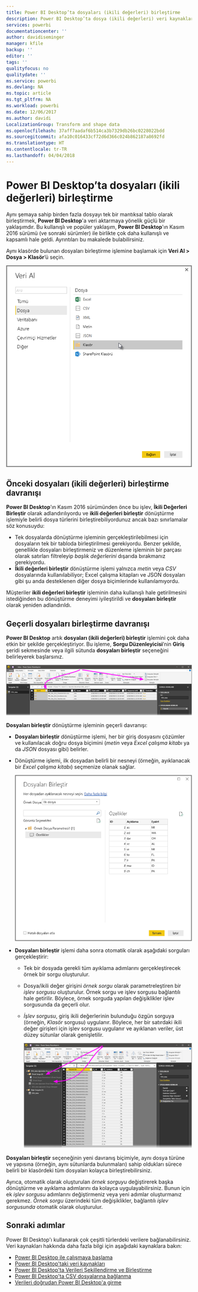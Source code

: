 ```yaml
---
title: Power BI Desktop’ta dosyaları (ikili değerleri) birleştirme
description: Power BI Desktop’ta dosya (ikili değerleri) veri kaynaklarını kolayca birleştirme
services: powerbi
documentationcenter: ''
author: davidiseminger
manager: kfile
backup: ''
editor: ''
tags: ''
qualityfocus: no
qualitydate: ''
ms.service: powerbi
ms.devlang: NA
ms.topic: article
ms.tgt_pltfrm: NA
ms.workload: powerbi
ms.date: 12/06/2017
ms.author: davidi
LocalizationGroup: Transform and shape data
ms.openlocfilehash: 37aff7aadaf6b514ca3b7329db26bc0228022bdd
ms.sourcegitcommit: afa10c016433cf72d6d366c024b862187a8692fd
ms.translationtype: HT
ms.contentlocale: tr-TR
ms.lasthandoff: 04/04/2018
---
```

# <a name="combine-files-binaries-in-power-bi-desktop"></a>Power BI Desktop’ta dosyaları (ikili değerleri) birleştirme
Aynı şemaya sahip birden fazla dosyayı tek bir mantıksal tablo olarak birleştirmek, **Power BI Desktop**'a veri aktarmaya yönelik güçlü bir yaklaşımdır. Bu kullanışlı ve popüler yaklaşım, **Power BI Desktop**'ın Kasım 2016 sürümü (ve sonraki sürümler) ile birlikte çok daha kullanışlı ve kapsamlı hale geldi. Ayrıntıları bu makalede bulabilirsiniz.

Aynı klasörde bulunan dosyaları birleştirme işlemine başlamak için **Veri Al > Dosya > Klasör**’ü seçin.

![](media/desktop-combine-binaries/combine-binaries_1.png)

## <a name="previous-combine-files-binaries-behavior"></a>Önceki dosyaları (ikili değerleri) birleştirme davranışı
**Power BI Desktop**’ın Kasım 2016 sürümünden önce bu işlev, **İkili Değerleri Birleştir** olarak adlandırılıyordu ve **ikili değerleri birleştir** dönüştürme işlemiyle belirli dosya türlerini birleştirebiliyordunuz ancak bazı sınırlamalar söz konusuydu:

* Tek dosyalarda dönüştürme işleminin gerçekleştirilebilmesi için dosyaların tek bir tabloda birleştirilmesi gerekiyordu. Benzer şekilde, genellikle dosyaları birleştirmeniz ve düzenleme işleminin bir parçası olarak satırları filtreleyip *başlık değerlerini* dışarıda bırakmanız gerekiyordu.
* **İkili değerleri birleştir** dönüştürme işlemi yalnızca *metin* veya *CSV* dosyalarında kullanılabiliyor; Excel çalışma kitapları ve JSON dosyaları gibi şu anda desteklenen diğer dosya biçimlerinde kullanılamıyordu.

Müşteriler **ikili değerleri birleştir** işleminin daha kullanışlı hale getirilmesini istediğinden bu dönüştürme deneyimi iyileştirildi ve **dosyaları birleştir** olarak yeniden adlandırıldı.

## <a name="current-combine-files-behavior"></a>Geçerli dosyaları birleştirme davranışı
**Power BI Desktop** artık **dosyaları (ikili değerleri) birleştir** işlemini çok daha etkin bir şekilde gerçekleştiriyor. Bu işleme, **Sorgu Düzenleyicisi**’nin **Giriş** şeridi sekmesinde veya ilgili sütunda **dosyaları birleştir** seçeneğini belirleyerek başlarsınız.

![](media/desktop-combine-binaries/combine-binaries_2a.png)

**Dosyaları birleştir** dönüştürme işleminin geçerli davranışı:

* **Dosyaları birleştir** dönüştürme işlemi, her bir giriş dosyasını çözümler ve kullanılacak doğru dosya biçimini (*metin* veya *Excel çalışma kitabı* ya da *JSON* dosyası gibi) belirler.
* Dönüştürme işlemi, ilk dosyadan belirli bir nesneyi (örneğin, ayıklanacak bir *Excel çalışma kitabı*) seçmenize olanak sağlar.
  
  ![](media/desktop-combine-binaries/combine-binaries_3.png)
* **Dosyaları birleştir** işlemi daha sonra otomatik olarak aşağıdaki sorguları gerçekleştirir:
  
  * Tek bir dosyada gerekli tüm ayıklama adımlarını gerçekleştirecek örnek bir sorgu oluşturulur.
  * Dosya/ikili değer girişini *örnek sorgu* olarak parametreleştiren bir *işlev sorgusu* oluşturulur. Örnek sorgu ve işlev sorgusu bağlantılı hale getirilir. Böylece, örnek sorguda yapılan değişiklikler işlev sorgusunda da geçerli olur.
  * *İşlev sorgusu*, giriş ikili değerlerinin bulunduğu özgün sorguya (örneğin, *Klasör* sorgusu) uygulanır. Böylece, her bir satırdaki ikili değer girişleri için işlev sorgusu uygulanır ve ayıklanan veriler, üst düzey sütunlar olarak genişletilir.
    
    ![](media/desktop-combine-binaries/combine-binaries_4.png)

**Dosyaları birleştir** seçeneğinin yeni davranış biçimiyle, aynı dosya türüne ve yapısına (örneğin, aynı sütunlarda bulunmaları) sahip oldukları sürece belirli bir klasördeki tüm dosyaları kolayca birleştirebilirsiniz.

Ayrıca, otomatik olarak oluşturulan *örnek sorguyu* değiştirerek başka dönüştürme ve ayıklama adımlarını da kolayca uygulayabilirsiniz. Bunun için ek *işlev sorgusu* adımlarını değiştirmeniz veya yeni adımlar oluşturmanız gerekmez. *Örnek sorgu* üzerindeki tüm değişiklikler, bağlantılı *işlev sorgusunda* otomatik olarak oluşturulur.

## <a name="next-steps"></a>Sonraki adımlar
Power BI Desktop'ı kullanarak çok çeşitli türlerdeki verilere bağlanabilirsiniz. Veri kaynakları hakkında daha fazla bilgi için aşağıdaki kaynaklara bakın:

* [Power BI Desktop ile çalışmaya başlama](desktop-getting-started.md)
* [Power BI Desktop'taki veri kaynakları](desktop-data-sources.md)
* [Power BI Desktop'ta Verileri Şekillendirme ve Birleştirme](desktop-shape-and-combine-data.md)
* [Power BI Desktop'ta CSV dosyalarına bağlanma](desktop-connect-csv.md)   
* [Verileri doğrudan Power BI Desktop'a girme](desktop-enter-data-directly-into-desktop.md)   

